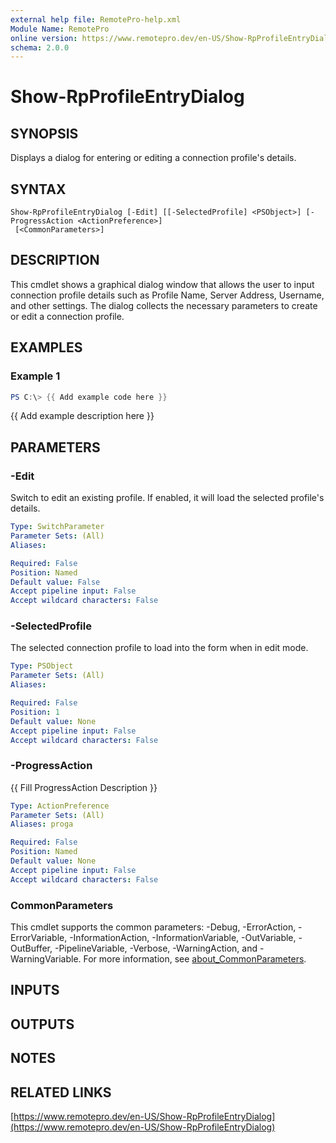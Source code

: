 ```yaml
---
external help file: RemotePro-help.xml
Module Name: RemotePro
online version: https://www.remotepro.dev/en-US/Show-RpProfileEntryDialog
schema: 2.0.0
---
```


# Show-RpProfileEntryDialog

## SYNOPSIS
Displays a dialog for entering or editing a connection profile's details.

## SYNTAX

```
Show-RpProfileEntryDialog [-Edit] [[-SelectedProfile] <PSObject>] [-ProgressAction <ActionPreference>]
 [<CommonParameters>]
```

## DESCRIPTION
This cmdlet shows a graphical dialog window that allows the user
to input connection profile details such as Profile Name, Server
Address, Username, and other settings.
The dialog collects the
necessary parameters to create or edit a connection profile.

## EXAMPLES

### Example 1
```powershell
PS C:\> {{ Add example code here }}
```

{{ Add example description here }}

## PARAMETERS

### -Edit
Switch to edit an existing profile.
If enabled, it will load the selected
profile's details.

```yaml
Type: SwitchParameter
Parameter Sets: (All)
Aliases:

Required: False
Position: Named
Default value: False
Accept pipeline input: False
Accept wildcard characters: False
```

### -SelectedProfile
The selected connection profile to load into the form when in edit mode.

```yaml
Type: PSObject
Parameter Sets: (All)
Aliases:

Required: False
Position: 1
Default value: None
Accept pipeline input: False
Accept wildcard characters: False
```

### -ProgressAction
{{ Fill ProgressAction Description }}

```yaml
Type: ActionPreference
Parameter Sets: (All)
Aliases: proga

Required: False
Position: Named
Default value: None
Accept pipeline input: False
Accept wildcard characters: False
```

### CommonParameters
This cmdlet supports the common parameters: -Debug, -ErrorAction, -ErrorVariable, -InformationAction, -InformationVariable, -OutVariable, -OutBuffer, -PipelineVariable, -Verbose, -WarningAction, and -WarningVariable. For more information, see [about_CommonParameters](http://go.microsoft.com/fwlink/?LinkID=113216).

## INPUTS

## OUTPUTS

## NOTES

## RELATED LINKS

[https://www.remotepro.dev/en-US/Show-RpProfileEntryDialog](https://www.remotepro.dev/en-US/Show-RpProfileEntryDialog)

